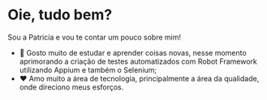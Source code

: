 # Oie, tudo bem?
Sou a Patricia e vou te contar um pouco sobre mim!

- 📘 Gosto muito de estudar e aprender coisas novas, nesse momento aprimorando a criação de testes automatizados com Robot Framework utilizando Appium e também o Selenium;
- ❤️ Amo muito a área de tecnologia, principalmente a área da qualidade, onde direciono meus esforços.
